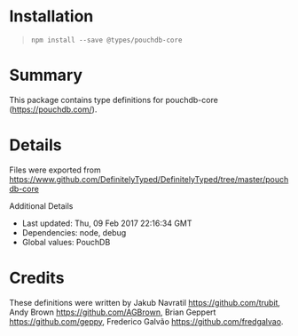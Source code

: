 # Installation
> `npm install --save @types/pouchdb-core`

# Summary
This package contains type definitions for pouchdb-core (https://pouchdb.com/).

# Details
Files were exported from https://www.github.com/DefinitelyTyped/DefinitelyTyped/tree/master/pouchdb-core

Additional Details
 * Last updated: Thu, 09 Feb 2017 22:16:34 GMT
 * Dependencies: node, debug
 * Global values: PouchDB

# Credits
These definitions were written by Jakub Navratil <https://github.com/trubit>, Andy Brown <https://github.com/AGBrown>, Brian Geppert <https://github.com/geppy>, Frederico Galvão <https://github.com/fredgalvao>.
